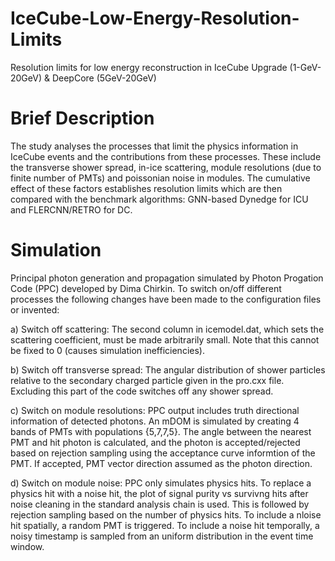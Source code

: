 # IceCube-Low-Energy-Resolution-Limits
Resolution limits for low energy reconstruction in IceCube Upgrade (1-GeV-20GeV) &amp; DeepCore (5GeV-20GeV)

# Brief Description 
The study analyses the processes that limit the physics information in IceCube events and the contributions from these processes. These include the transverse shower spread, in-ice scattering, module resolutions (due to finite number of PMTs) and poissonian noise in modules. The cumulative effect of these factors establishes resolution limits which are then compared with the benchmark algorithms: GNN-based Dynedge for ICU and FLERCNN/RETRO for DC. 

# Simulation
Principal photon generation and propagation simulated by Photon Progation Code (PPC) developed by Dima Chirkin. To switch on/off different processes the following changes have been made to the configuration files or invented:

a) Switch off scattering: The second column in icemodel.dat, which sets the scattering coefficient, must be made arbitrarily small. Note that this cannot be fixed to 0 (causes simulation inefficiencies). 

b) Switch off transverse spread: The angular distribution of shower particles relative to the secondary charged particle given in the pro.cxx file. Excluding this part of the code switches off any shower spread. 

c) Switch on module resolutions: PPC output includes truth directional information of detected photons. An mDOM is simulated by creating 4 bands of PMTs with populations {5,7,7,5}. The angle between the nearest PMT and hit photon is calculated, and the photon is accepted/rejected based on rejection sampling using the acceptance curve informtion of the PMT. If accepted, PMT vector direction assumed as the photon direction.

d) Switch on module noise: PPC only simulates physics hits. To replace a physics hit with a noise hit, the plot of signal purity vs survivng hits after noise cleaning in the standard analysis chain is used. This is followed by rejection sampling based on the number of physics hits. To include a nloise hit spatially, a random PMT is triggered. To include a noise hit temporally, a noisy timestamp is sampled from an uniform distribution in the event time window. 
